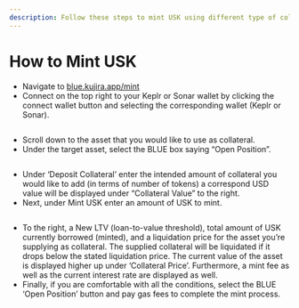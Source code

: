 ```yaml
---
description: Follow these steps to mint USK using different type of collateral on BLUE
---
```


# How to Mint USK

* Navigate to [blue.kujira.app/mint](https://blue.kujira.app/mint)
* Connect on the top right to your Keplr or Sonar wallet by clicking the connect wallet button and selecting the corresponding wallet (Keplr or Sonar).

<figure><img src="https://lh4.googleusercontent.com/3_kk5Llb_AiG6dbLjUsVmcjlDnSVbZl6JPGVhG__BQufqcKPuvrcahPyHAOtf4_lIJsF_f68k2kW0PRw9gAphLzLuzKV8_un7SlpfJxxS2Nsjb9dMqOmOLG4odoxaqlLBU080tADol27Nrs6QseT5EM" alt=""><figcaption></figcaption></figure>

* Scroll down to the asset that you would like to use as collateral.
* Under the target asset, select the BLUE box saying “Open Position”.

<figure><img src="https://lh6.googleusercontent.com/H_oRRalcsymTN3lh--gTXohUl21y-dTjzFvseEVVhWAAYhInnClM-ZXqv7ZUCnnuT7bdR9GPldO4jqxRNTd97f9iLKYAZYdb5aPxxfANZ3CPGIy2SE0V5j4neMlbNBEc3gtSDjL73obmLnNHLl_KIqU" alt=""><figcaption></figcaption></figure>

* Under ‘Deposit Collateral’ enter the intended amount of collateral you would like to add (in terms of number of tokens) a correspond USD value will be displayed under “Collateral Value” to the right.
* Next, under Mint USK enter an amount of USK to mint.

<figure><img src="https://lh5.googleusercontent.com/t6BK9O2StELCwX4-je-56T21KGB5G1d55LLq1mQ1tCdsCztnvggnam_0XWl14LXt9J1W7M7AENFjKbsjTBTR5YqmI5t5DHEQW8OtdIqIO0fujA0vumKH8BNZDHgfdTkH3sDjjs_gWlAm0VibpqE1d5g" alt=""><figcaption></figcaption></figure>

* To the right, a New LTV (loan-to-value threshold), total amount of USK currently borrowed (minted), and a liquidation price for the asset you’re supplying as collateral. The supplied collateral will be liquidated if it drops below the stated liquidation price. The current value of the asset is displayed higher up under ‘Collateral Price’. Furthermore, a mint fee as well as the current interest rate are displayed as well.
* Finally, if you are comfortable with all the conditions, select the BLUE ‘Open Position’ button and pay gas fees to complete the mint process.
